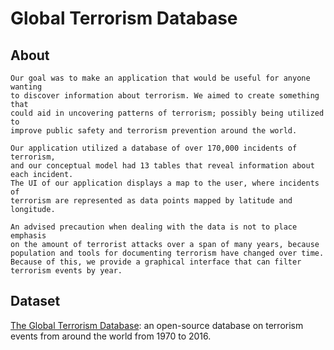 # Global Terrorism Database

## About
	Our goal was to make an application that would be useful for anyone wanting
    to discover information about terrorism. We aimed to create something that 
    could aid in uncovering patterns of terrorism; possibly being utilized to 
    improve public safety and terrorism prevention around the world. 

    Our application utilized a database of over 170,000 incidents of terrorism,
    and our conceptual model had 13 tables that reveal information about each incident. 
    The UI of our application displays a map to the user, where incidents of 
    terrorism are represented as data points mapped by latitude and longitude. 

    An advised precaution when dealing with the data is not to place emphasis 
    on the amount of terrorist attacks over a span of many years, because 
    population and tools for documenting terrorism have changed over time. 
    Because of this, we provide a graphical interface that can filter terrorism events by year.

## Dataset
[The Global Terrorism Database](https://www.kaggle.com/START-UMD/gtd/home): an open-source database on terrorism events from around the world
from 1970 to 2016.